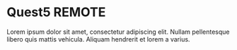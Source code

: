 # Quest5 REMOTE

Lorem ipsum dolor sit amet, consectetur adipiscing elit. Nullam pellentesque libero quis mattis vehicula. Aliquam hendrerit et lorem a varius. 
